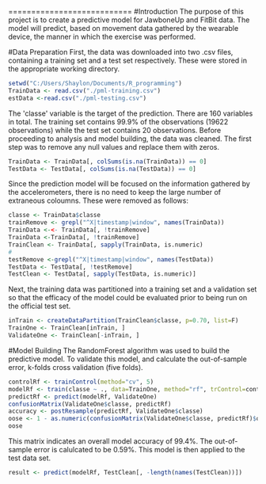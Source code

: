 
===========================
#Introduction
The purpose of this project is to create a predictive model for JawboneUp and FitBit data. The model will predict, based on movement data gathered by the wearable device, the manner in which the exercise was performed. 

#Data Preparation
First, the data was downloaded into two .csv files, containing a training set and a test set respectively. These were stored in the appropriate working directory. 
```r
setwd("C:/Users/Shaylon/Documents/R_programming")
TrainData <- read.csv("./pml-training.csv")
estData <-read.csv("./pml-testing.csv")
```
The 'classe' variable is the target of the prediction. There are 160 variables in total. 
The training set contains 99.9% of the observations (19622 observations) while the test set contains 20 observations. 
Before proceeding to analysis and model building, the data was cleaned. The first step was to remove any null values and replace them with zeros. 

```r
TrainData <- TrainData[, colSums(is.na(TrainData)) == 0]
TestData <- TestData[, colSums(is.na(TestData)) == 0]  
```
Since the prediction model will be focused on the information gathered by the accelerometers, there is no need to keep the large number of extraneous coloumns. These were removed as follows: 
```r
classe <- TrainData$classe
trainRemove <- grepl("^X|timestamp|window", names(TrainData))
TrainData <-<- TrainData[, !trainRemove]
TrainData <-TrainData[, !trainRemove]
TrainClean <- TrainData[, sapply(TrainData, is.numeric)
#
testRemove <-grepl("^X|timestamp|window", names(TestData))
TestData <- TestData[, !testRemove]
TestClean <- TestData[, sapply(TestData, is.numeric)]
```
Next, the training data was partitioned into a training set and a validation set so that the efficacy of the model could be evaluated prior to being run on the official test set.

```r
inTrain <- createDataPartition(TrainClean$classe, p=0.70, list=F)
TrainOne <- TrainClean[inTrain, ]
ValidateOne <- TrainClean[-inTrain, ]
```

#Model Building
The RandomForest algorithm was used to build the predictive model. To validate this model, and calculate the out-of-sample error, k-folds cross validation (five folds). 

```r
controlRf <- trainControl(method="cv", 5)
modelRf <- train(classe ~ ., data=TrainOne, method="rf", trControl=controlRf, ntree=250)
predictRf <- predict(modelRf, ValidateOne)
confusionMatrix(ValidateOne$classe, predictRf)
accuracy <- postResample(predictRf, ValidateOne$classe)
oose <- 1 - as.numeric(confusionMatrix(ValidateOne$classe, predictRf)$overall[1])
oose
```
This matrix indicates an overall model accuracy of 99.4%. The out-of-sample error is calulcated to be 0.59%. This model is then applied to the test data set. 

```r
result <- predict(modelRf, TestClean[, -length(names(TestClean))])
```



